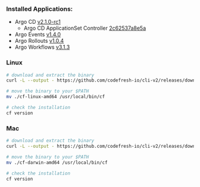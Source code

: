 ### Installed Applications:
* Argo CD [v2.1.0-rc1](https://github.com/codefresh-io/argo-cd/releases/tag/v2.1.0-rc1)
  * Argo CD ApplicationSet Controller [2c62537a8e5a](https://github.com/argoproj-labs/applicationset/commit/2c62537a8e5a3d5aecad87b843870789b74bdf89)
* Argo Events [v1.4.0](https://github.com/argoproj/argo-events/releases/tag/v1.4.0)
* Argo Rollouts [v1.0.4](https://github.com/argoproj/argo-rollouts/releases/tag/v1.0.4)
* Argo Workflows [v3.1.3](https://github.com/argoproj/argo-workflows/releases/tag/v3.1.3)

### Linux
```bash
# download and extract the binary
curl -L --output - https://github.com/codefresh-io/cli-v2/releases/download/v0.0.45/cf-linux-amd64.tar.gz | tar zx

# move the binary to your $PATH
mv ./cf-linux-amd64 /usr/local/bin/cf

# check the installation
cf version
```

### Mac
```bash
# download and extract the binary
curl -L --output - https://github.com/codefresh-io/cli-v2/releases/download/v0.0.45/cf-darwin-amd64.tar.gz | tar zx

# move the binary to your $PATH
mv ./cf-darwin-amd64 /usr/local/bin/cf

# check the installation
cf version
```
